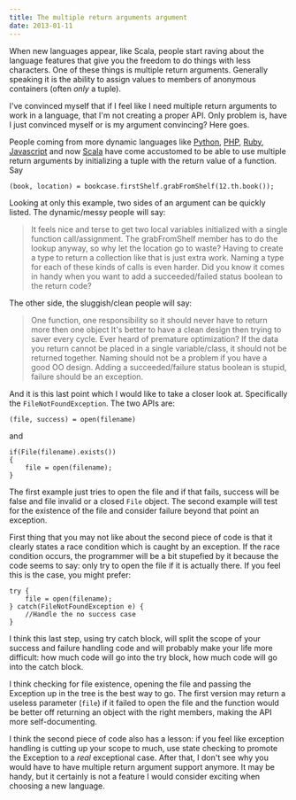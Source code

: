 ```yaml
---
title: The multiple return arguments argument
date: 2013-01-11
---
```

When new languages appear, like Scala, people start raving about the language features that give you the freedom to do things with less characters.
One of these things is multiple return arguments.
Generally speaking it is the ability to assign values to members of anonymous containers (often _only_ a tuple).

I've convinced myself that if I feel like I need multiple return arguments to work in a language, that I'm not creating a proper API.
Only problem is, have I just convinced myself or is my argument convincing? Here goes.

People coming from more dynamic languages like
[Python](http://python.org/about/), 
[PHP](http://php.net/), 
[Ruby](http://www.ruby-lang.org/en/about/),
[Javascript](https://developer.mozilla.org/en/JavaScript) and now [Scala](http://www.scala-lang.org/)
have come accustomed to be able to use multiple return arguments by initializing a tuple with the return value of a function. Say

    (book, location) = bookcase.firstShelf.grabFromShelf(12.th.book());

Looking at only this example, two sides of an argument can be quickly listed. The dynamic/messy people will say:

> It feels nice and terse to get two local variables initialized with a single function call/assignment.
> The grabFromShelf member has to do the lookup anyway, so why let the location go to waste?
> Having to create a type to return a collection like that is just extra work.
> Naming a type for each of these kinds of calls is even harder.
> Did you know it comes in handy when you want to add a succeeded/failed status boolean to the return code?

The other side, the sluggish/clean people will say:

> One function, one responsibility so it should never have to return more then one object
> It's better to have a clean design then trying to saver every cycle. Ever heard of premature optimization?
> If the data you return cannot be placed in a single variable/class, it should not be returned together.
> Naming should not be a problem if you have a good OO design.
> Adding a succeeded/failure status boolean is stupid, failure should be an exception.

And it is this last point which I would like to take a closer look at. Specifically the `FileNotFoundException`. The two APIs are:


    (file, success) = open(filename)


and


    if(File(filename).exists())
    {
        file = open(filename);
    }


The first example just tries to open the file and if that fails, success will be false and file invalid or a closed `File` object.
The second example will test for the existence of the file and consider failure beyond that point an exception.

First thing that you may not like about the second piece of code is that it clearly states a race condition which is caught by an exception.
If the race condition occurs, the programmer will be a bit stupefied by it because the code seems to say:
only try to open the file if it is actually there. If you feel this is the case, you might prefer:

    try {
        file = open(filename);
    } catch(FileNotFoundException e) {
        //Handle the no success case
    }

I think this last step, using try catch block, will split the scope of your success and failure handling code and will probably make your life more difficult:
how much code will go into the try block, how much code will go into the catch block.

I think checking for file existence, opening the file and passing the Exception up in the tree is the best way to go.
The first version may return a useless parameter (`file`) if it failed to open the file and the function would be better off returning an object
with the right members, making the API more self-documenting.

I think the second piece of code also has a lesson: if you feel like exception handling is cutting up your scope to much, use state checking to promote the Exception to a _real_ exceptional case.
After that, I don't see why you would have to have multiple return argument support anymore.
It may be handy, but it certainly is not a feature I would consider exciting when choosing a new language.

